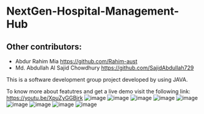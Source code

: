 # NextGen-Hospital-Management-Hub

## Other contributors:
- Abdur Rahim Mia https://github.com/Rahim-aust
- Md. Abdullah Al Sajid Chowdhury https://github.com/SajidAbdullah729

This is a software development group project developed by using JAVA.

To know more about featutres and get a live demo visit the following link: https://youtu.be/XpuZyGGBjrk
![image](https://user-images.githubusercontent.com/66373332/236643311-ebfa923a-6ecc-47e6-b6b0-54a44e53ca06.png)
![image](https://user-images.githubusercontent.com/66373332/236643316-229dc686-1a56-44cf-b8dd-c481c5792d61.png)
![image](https://user-images.githubusercontent.com/66373332/236643320-aa4b901a-8d3f-4329-916f-2b103c72eea0.png)
![image](https://user-images.githubusercontent.com/66373332/236643323-cd270ab9-6610-4651-a177-3abc091dd6ec.png)
![image](https://user-images.githubusercontent.com/66373332/236643327-40970e0d-68df-4249-a38b-abed30bb6669.png)
![image](https://user-images.githubusercontent.com/66373332/236643330-ae563a90-30e3-4553-8929-abb0451ade2d.png)
![image](https://user-images.githubusercontent.com/66373332/236643331-7bf60d17-6bad-484b-86f0-0c90e953e794.png)
![image](https://user-images.githubusercontent.com/66373332/236643333-57bdf133-cc2b-42f4-a1b2-02c7a0502efc.png)
![image](https://user-images.githubusercontent.com/66373332/236643337-3857b1d0-a9c7-4f30-ae82-0ffa0d5c3181.png)
